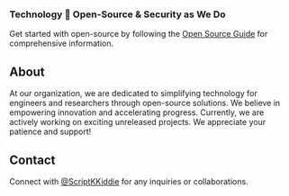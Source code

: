 <h3>Technology 💚 Open-Source & Security as We Do</h3>

Get started with open-source by following the [Open Source Guide](https://opensource.guide) for comprehensive information.

## About

At our organization, we are dedicated to simplifying technology for engineers and researchers through open-source solutions. We believe in empowering innovation and accelerating progress. Currently, we are actively working on exciting unreleased projects. We appreciate your patience and support!

## Contact

Connect with [@ScriptKKiddie](https://github.com/ScriptKKiddie) for any inquiries or collaborations.
